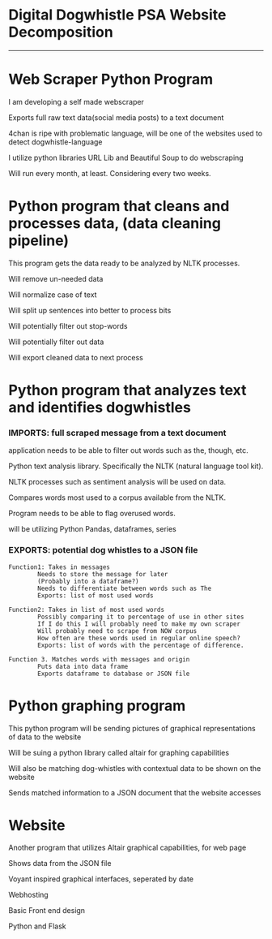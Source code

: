 

# Digital Dogwhistle PSA Website Decomposition

_____


# Web Scraper Python Program


I am developing a self made webscraper

Exports full raw text data(social media posts) to a text document

4chan is ripe with problematic language, will be one of the websites used to detect dogwhistle-language

I utilize python libraries URL Lib and Beautiful Soup to do webscraping

Will run every month, at least. Considering every two weeks.

# Python program that cleans and processes data, (data cleaning pipeline)
This program gets the data ready to be analyzed by NLTK processes.

Will remove un-needed data

Will normalize case of text

Will split up sentences into better to process bits

Will potentially filter out stop-words

Will potentially filter out data

Will export cleaned data to next process


# Python program that analyzes text and identifies dogwhistles


### IMPORTS: full scraped message from a text document 

application needs to be able to filter out words such as the, though, etc.

Python text analysis library. Specifically the NLTK (natural language tool kit).

NLTK processes such as sentiment analysis will be used on data.

Compares words most used to a corpus available from the NLTK.

Program needs to be able to flag overused words.

will be utilizing Python Pandas, dataframes, series


### EXPORTS: potential dog whistles to a JSON file


	Function1: Takes in messages
			Needs to store the message for later
			(Probably into a dataframe?)
			Needs to differentiate between words such as The
			Exports: list of most used words

	Function2: Takes in list of most used words
			Possibly comparing it to percentage of use in other sites
			If I do this I will probably need to make my own scraper
			Will probably need to scrape from NOW corpus
			How often are these words used in regular online speech?
			Exports: list of words with the percentage of difference.

	Function 3. Matches words with messages and origin
			Puts data into data frame
			Exports dataframe to database or JSON file


# Python graphing program
This python program will be sending pictures of graphical representations of data to the website

Will be suing a python library called altair for graphing capabilities

Will also be matching dog-whistles with contextual data to be shown on the website

Sends matched information to a JSON document that the website accesses


# Website
Another program that utilizes Altair graphical capabilities, for web page

Shows data from the JSON file

Voyant inspired graphical interfaces, seperated by date

Webhosting

Basic Front end design

Python and Flask




